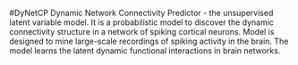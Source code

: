 #DyNetCP
Dynamic Network Connectivity Predictor - the unsupervised latent variable model. 
It is a probabilistic model to discover the dynamic connectivity structure in a network of spiking cortical neurons. 
Model is designed to mine large-scale recordings of spiking activity in the brain. The model learns the latent dynamic functional interactions in brain networks.
